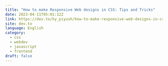 ```yaml
---
title: "How to make Responsive Web designs in CSS: Tips and Tricks"
date: 2023-04-11T05:01:12Z
link: https://dev.to/hy_piyush/how-to-make-responsive-web-designs-in-css-tips-and-tricks-22m9?utm_medium=RSS&utm_source=news.12bit.vn
site: dev.to
language: English
category:
  - css
  - webdev
  - javascript
  - frontend
draft: false
---
```

